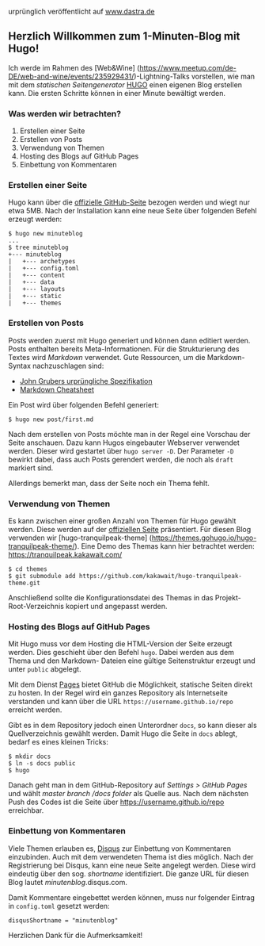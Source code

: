 urprünglich veröffentlicht auf www.dastra.de

## Herzlich Willkommen zum 1-Minuten-Blog mit Hugo!

Ich werde im Rahmen des [Web&Wine]
(https://www.meetup.com/de-DE/web-and-wine/events/235929431/)-Lightning-Talks
vorstellen, wie man mit dem *statischen Seitengenerator* [HUGO](https://gohugo.io/)
einen eigenen Blog erstellen kann. Die ersten Schritte können in einer Minute
bewältigt werden.

<!--more-->

### Was werden wir betrachten?

1. Erstellen einer Seite
2. Erstellen von Posts
3. Verwendung von Themen
4. Hosting des Blogs auf GitHub Pages
5. Einbettung von Kommentaren

### Erstellen einer Seite

Hugo kann über die [offizielle GitHub-Seite](https://github.com/spf13/hugo/releases/)
bezogen werden und wiegt nur etwa 5MB. Nach der Installation kann eine neue Seite
über folgenden Befehl erzeugt werden:

```
$ hugo new minuteblog
...
$ tree minuteblog
+--- minuteblog
|   +--- archetypes
|   +--- config.toml
|   +--- content
|   +--- data
|   +--- layouts
|   +--- static
|   +--- themes
```

### Erstellen von Posts

Posts werden zuerst mit Hugo generiert und können dann editiert werden. Posts
enthalten bereits Meta-Informationen.
Für die Strukturierung des Textes wird *Markdown* verwendet. Gute Ressourcen, um die Markdown-Syntax nachzuschlagen sind:

- [John Grubers urprüngliche Spezifikation](https://daringfireball.net/projects/markdown/)
- [Markdown Cheatsheet](https://github.com/adam-p/markdown-here/wiki/Markdown-Cheatsheet)

Ein Post wird über folgenden Befehl generiert:

```
$ hugo new post/first.md
```

Nach dem erstellen von Posts möchte man in der Regel eine Vorschau der Seite
anschauen. Dazu kann Hugos eingebauter Webserver verwendet werden. Dieser wird
gestartet über `hugo server -D`. Der Parameter `-D` bewirkt dabei, dass auch
Posts gerendert werden, die noch als `draft` markiert sind.

Allerdings bemerkt man, dass der Seite noch ein Thema fehlt.

### Verwendung von Themen

Es kann zwischen einer großen Anzahl von Themen für Hugo gewählt werden. Diese
werden auf der [offiziellen Seite](https://themes.gohugo.io) präsentiert. Für
diesen Blog verwenden wir [hugo-tranquilpeak-theme]
(https://themes.gohugo.io/hugo-tranquilpeak-theme/). Eine Demo des Themas kann
hier betrachtet werden: <https://tranquilpeak.kakawait.com/>

```
$ cd themes
$ git submodule add https://github.com/kakawait/hugo-tranquilpeak-theme.git
```

Anschließend sollte die Konfigurationsdatei des Themas in das
Projekt-Root-Verzeichnis kopiert und angepasst werden.

### Hosting des Blogs auf GitHub Pages

Mit Hugo muss vor dem Hosting die HTML-Version der Seite erzeugt werden. Dies
geschieht über den Befehl `hugo`. Dabei werden aus dem Thema und den Markdown-
Dateien eine gültige Seitenstruktur erzeugt und unter `public` abgelegt.

Mit dem Dienst [Pages](https://pages.github.com/) bietet GitHub die Möglichkeit,
statische Seiten direkt zu hosten. In der Regel wird ein ganzes Repository als
Internetseite verstanden und kann über die URL `https://username.github.io/repo`
erreicht werden.

Gibt es in dem Repository jedoch einen Unterordner `docs`, so kann dieser als
Quellverzeichnis gewählt werden. Damit Hugo die Seite in `docs` ablegt,
bedarf es eines kleinen Tricks:

```
$ mkdir docs
$ ln -s docs public
$ hugo
```

Danach geht man in dem GitHub-Repository auf *Settings > GitHub Pages* und wählt
*master branch /docs folder* als Quelle aus. Nach dem nächsten Push des Codes ist
die Seite über <https://username.github.io/repo> erreichbar.

### Einbettung von Kommentaren

Viele Themen erlauben es, [Disqus](https://disqus.com/) zur Einbettung von
Kommentaren einzubinden. Auch mit dem verwendeten Thema ist dies möglich. Nach
der Registrierung bei Disqus, kann eine neue Seite angelegt werden. Diese wird
eindeutig über den sog. *shortname* identifiziert. Die ganze URL für diesen Blog
lautet *minutenblog*.disqus.com.

Damit Kommentare eingebettet werden können, muss nur folgender Eintrag in
`config.toml` gesetzt werden:

```
disqusShortname = "minutenblog"
```

Herzlichen Dank für die Aufmerksamkeit!
